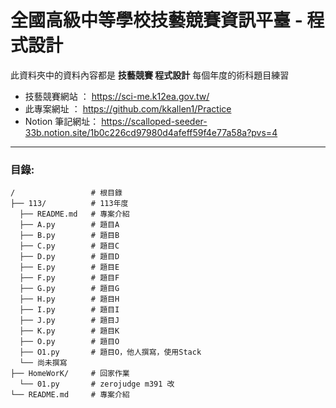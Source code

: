 # 全國高級中等學校技藝競賽資訊平臺 - 程式設計

此資料夾中的資料內容都是 **技藝競賽 程式設計** 每個年度的術科題目練習

- 技藝競賽網站   ： https://sci-me.k12ea.gov.tw/
- 此專案網址     ： https://github.com/kkallen1/Practice
- Notion 筆記網址： https://scalloped-seeder-33b.notion.site/1b0c226cd97980d4afeff59f4e77a58a?pvs=4

---

### 目錄:
```
/                 # 根目錄
├── 113/          # 113年度
  ├── README.md   # 專案介紹
  ├── A.py        # 題目A
  ├── B.py        # 題目B
  ├── C.py        # 題目C
  ├── D.py        # 題目D
  ├── E.py        # 題目E
  ├── F.py        # 題目F
  ├── G.py        # 題目G
  ├── H.py        # 題目H
  ├── I.py        # 題目I
  ├── J.py        # 題目J
  ├── K.py        # 題目K
  ├── O.py        # 題目O
  ├── O1.py       # 題目O，他人撰寫，使用Stack
  └── 尚未撰寫
├── HomeWorK/     # 回家作業
  └── 01.py       # zerojudge m391 改
└── README.md     # 專案介紹
```
